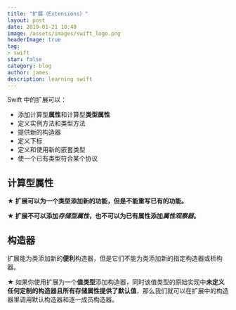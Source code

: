 ```yaml
---
title: "扩展（Extensions）"
layout: post
date: 2019-01-21 10:40
image: /assets/images/swift_logo.png
headerImage: true
tag:
- swift
star: false
category: blog
author: james
description: learning swift
---
```

Swift 中的扩展可以：

* 添加计算型**属性**和计算型**类型属性**
* 定义实例方法和类型方法
* 提供新的构造器
* 定义下标
* 定义和使用新的嵌套类型
* 使一个已有类型符合某个协议

## 计算型属性

**★ 扩展可以为一个类型添加新的功能，但是不能重写已有的功能。**

**★ 扩展不可以添加*存储型属性*，也不可以为已有属性添加*属性观察器*。**

## 构造器
扩展能为类添加新的**便利**构造器，但是它们不能为类添加新的指定构造器或析构器。

★ 如果你使用扩展为一个**值类型**添加构造器，同时该值类型的原始实现中**未定义任何定制的构造器且所有存储属性提供了默认值**，那么我们就可以在扩展中的构造器里调用默认构造器和逐一成员构造器。




